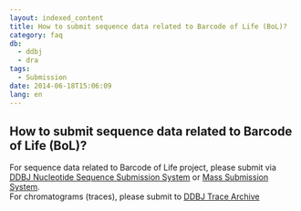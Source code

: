 ```yaml
---
layout: indexed_content
title: How to submit sequence data related to Barcode of Life (BoL)?
category: faq
db:
  - ddbj
  - dra
tags: 
  - Submission
date: 2014-06-18T15:06:09
lang: en
---
```


## How to submit sequence data related to Barcode of Life (BoL)?

<p>For sequence data related to Barcode of Life project, please submit via <a href=\"/ddbj/websub-e.html\">DDBJ Nucleotide Sequence Submission System</a> or <a href=\"/ddbj/mss-e.html\">Mass Submission System</a>. <br>For chromatograms (traces), please submit to <a href=\"/dta/index-e.html\">DDBJ Trace Archive</a></p>